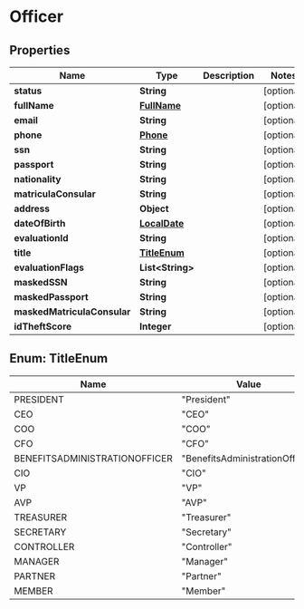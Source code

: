 # Officer

## Properties
Name | Type | Description | Notes
------------ | ------------- | ------------- | -------------
**status** | **String** |  |  [optional]
**fullName** | [**FullName**](FullName.md) |  |  [optional]
**email** | **String** |  |  [optional]
**phone** | [**Phone**](Phone.md) |  |  [optional]
**ssn** | **String** |  |  [optional]
**passport** | **String** |  |  [optional]
**nationality** | **String** |  |  [optional]
**matriculaConsular** | **String** |  |  [optional]
**address** | **Object** |  |  [optional]
**dateOfBirth** | [**LocalDate**](LocalDate.md) |  |  [optional]
**evaluationId** | **String** |  |  [optional]
**title** | [**TitleEnum**](#TitleEnum) |  |  [optional]
**evaluationFlags** | **List&lt;String&gt;** |  |  [optional]
**maskedSSN** | **String** |  |  [optional]
**maskedPassport** | **String** |  |  [optional]
**maskedMatriculaConsular** | **String** |  |  [optional]
**idTheftScore** | **Integer** |  |  [optional]

<a name="TitleEnum"></a>
## Enum: TitleEnum
Name | Value
---- | -----
PRESIDENT | &quot;President&quot;
CEO | &quot;CEO&quot;
COO | &quot;COO&quot;
CFO | &quot;CFO&quot;
BENEFITSADMINISTRATIONOFFICER | &quot;BenefitsAdministrationOfficer&quot;
CIO | &quot;CIO&quot;
VP | &quot;VP&quot;
AVP | &quot;AVP&quot;
TREASURER | &quot;Treasurer&quot;
SECRETARY | &quot;Secretary&quot;
CONTROLLER | &quot;Controller&quot;
MANAGER | &quot;Manager&quot;
PARTNER | &quot;Partner&quot;
MEMBER | &quot;Member&quot;
